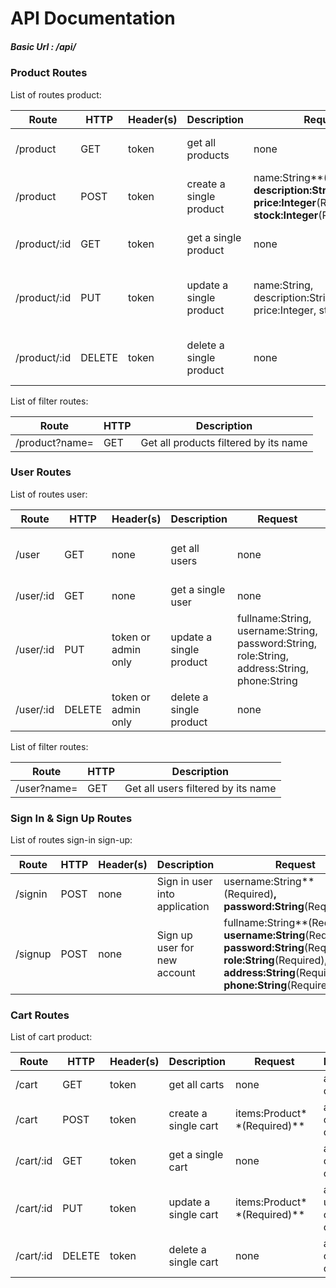 # API Documentation

##### Basic Url : /api/

### Product Routes

List of routes product:

| Route        | HTTP | Header(s) | Description             | Request | Response                 |
| ------------ | ---- | --------- | ----------------------- | ---- | ------------------------ |
| /product    | GET  | token     | get all products        | none | an array of products     |
| /product    | POST | token     | create a single product | name:String**(Required)**, description:String**(Required)**, price:Integer**(Required)**, stock:Integer**(Required)** | an object of new product |
| /product/:id | GET  | token     | get a single product    | none | an object of one product |
| /product/:id | PUT | token | update a single product | name:String, description:String, price:Integer, stock:Integer | an updated object of one product |
| /product/:id | DELETE | token | delete a single product | none | a deleted object of one product |

List of filter routes:

| Route                       | HTTP | Description                           |
| --------------------------- | ---- | ------------------------------------- |
| /product?name=<productname> | GET  | Get all products filtered by its name |



### User Routes

List of routes user:

| Route     | HTTP   | Header(s)           | Description             | Request                                                      | Response                                 |
| --------- | ------ | ------------------- | ----------------------- | ------------------------------------------------------------ | ---------------------------------------- |
| /user     | GET    | none                | get all users           | none                                                         | an array of users with basic information |
| /user/:id | GET    | none                | get a single user       | none                                                         | an object of one user                    |
| /user/:id | PUT    | token or admin only | update a single product | fullname:String, username:String, password:String, role:String, address:String, phone:String | an updated object of one user            |
| /user/:id | DELETE | token or admin only | delete a single product | none                                                         | a deleted object of one user             |

List of filter routes:

| Route                 | HTTP | Description                        |
| --------------------- | ---- | ---------------------------------- |
| /user?name=<username> | GET  | Get all users filtered by its name |



### Sign In & Sign Up Routes

List of routes sign-in sign-up:

| Route   | HTTP | Header(s) | Description                   | Request                                                      | Response              |
| ------- | ---- | --------- | ----------------------------- | ------------------------------------------------------------ | --------------------- |
| /signin | POST | none      | Sign in user into application | username:String**(Required)**, password:String**(Required)** | token                 |
| /signup | POST | none      | Sign up user for new account  | fullname:String**(Required)**, username:String**(Required)**, password:String**(Required)**, role:String**(Required)**, address:String**(Required)**, phone:String**(Required)** | an object of new user |



### Cart Routes

List of cart product:

| Route     | HTTP   | Header(s) | Description          | Request                     | Response                      |
| --------- | ------ | --------- | -------------------- | --------------------------- | ----------------------------- |
| /cart     | GET    | token     | get all carts        | none                        | an array of carts             |
| /cart     | POST   | token     | create a single cart | items:Product**(Required)** | an object of new cart         |
| /cart/:id | GET    | token     | get a single cart    | none                        | an object of one cart         |
| /cart/:id | PUT    | token     | update a single cart | items:Product**(Required)** | an updated object of one cart |
| /cart/:id | DELETE | token     | delete a single cart | none                        | a deleted object of one cart  |

